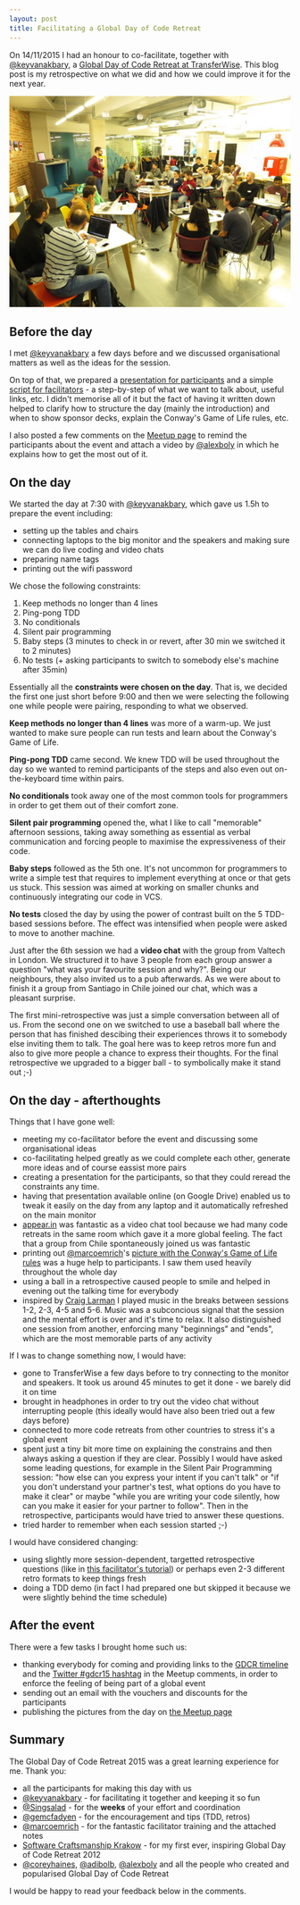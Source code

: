 ```yaml
---
layout: post
title: Facilitating a Global Day of Code Retreat
---
```



On 14/11/2015 I had an honour to co-facilitate, together with [@keyvanakbary](http://twitter.com/keyvanakbary), a [Global Day of Code Retreat at TransferWise](http://www.meetup.com/london-software-craftsmanship/events/226148869). This blog post is my retrospective on what we did and how we could improve it for the next year.

<div style="text-align: center">
  <a href="/pic/gdcr2015/gdcr.jpg">
    <img src="/pic/gdcr2015/gdcr-mini.jpg"/>
  </a>
</div>



Before the day
--------------------------
I met [@keyvanakbary](http://twitter.com/keyvanakbary) a few days before and we discussed organisational matters as well as the ideas for the session.

On top of that, we prepared a [presentation for participants](https://docs.google.com/presentation/d/1r_3X5VfLgwG4ZG-jlWtPO_uAI9msTbRnYcyQUe__BCM/edit?usp=sharing)
and a simple [script for facilitators](https://drive.google.com/open?id=1Ryav3NGRNGMARyAWs-iLFjU9CmtoxDynRlczi00hGtg) - a step-by-step of what we want to talk about, useful links, etc. I didn't memorise all of it but the fact of having it written down helped to clarify how to structure the day (mainly the introduction) and when to show sponsor decks, explain the Conway's Game of Life rules, etc.

I also posted a few comments on the [Meetup page](http://www.meetup.com/london-software-craftsmanship/events/226148869) to remind the participants about the event and attach a video by [@alexboly](http://twitter.com/alexboly) in which he explains how to get the most out of it.



On the day
--------------------------

We started the day at 7:30 with [@keyvanakbary](http://twitter.com/keyvanakbary), which gave us 1.5h to prepare the event including:

- setting up the tables and chairs
- connecting laptops to the big monitor and the speakers and making sure we can do live coding and video chats
- preparing name tags
- printing out the wifi password

We chose the following constraints:

1. Keep methods no longer than 4 lines
2. Ping-pong TDD
3. No conditionals
4. Silent pair programming
5. Baby steps (3 minutes to check in or revert, after 30 min we switched it to 2 minutes)
6. No tests (+ asking participants to switch to somebody else's machine after 35min)

Essentially all the **constraints were chosen on the day**. That is, we decided the first one just short before 9:00 and then we were selecting the following one while people were pairing, responding to what we observed.

**Keep methods no longer than 4 lines** was more of a warm-up. We just wanted to make sure people can run tests and learn about the Conway's Game of Life.

**Ping-pong TDD** came second. We knew TDD will be used throughout the day so we wanted to remind participants of the steps and also even out on-the-keyboard time within pairs.

**No conditionals** took away one of the most common tools for programmers in order to get them out of their comfort zone.

**Silent pair programming** opened the, what I like to call "memorable" afternoon sessions, taking away something as essential as verbal communication and forcing people to maximise the expressiveness of their code.

**Baby steps** followed as the 5th one. It's not uncommon for programmers to write a simple test that requires to implement everything at once or that gets us stuck. This session was aimed at working on smaller chunks and continuously integrating our code in VCS.

**No tests** closed the day by using the power of contrast built on the 5 TDD-based sessions before. The effect was intensified when people were asked to move to another machine.

Just after the 6th session we had a **video chat** with the group from Valtech in London. We structured it to have 3 people from each group answer a question "what was your favourite session and why?". Being our neighbours, they also invited us to a pub afterwards. As we were about to finish it a group from Santiago in Chile joined our chat, which was a pleasant surprise.

The first mini-retrospective was just a simple conversation between all of us. From the second one on we switched to use a baseball ball where the person that has finished descibing their experiences throws it to somebody else inviting them to talk. The goal here was to keep retros more fun and also to give more people a chance to express their thoughts. For the final retrospective we upgraded to a bigger ball - to symbolically make it stand out ;-)


On the day - afterthoughts
--------------------------

Things that I have gone well:

- meeting my co-facilitator before the event and discussing some organisational ideas
- co-facilitating helped greatly as we could complete each other, generate more ideas and of course eassist more pairs
- creating a presentation for the participants, so that they could reread the constraints any time.
- having that presentation available online (on Google Drive) enabled us to tweak it easily on the day from any laptop and it automatically refreshed on the main monitor
- [appear.in](http://appear.in) was fantastic as a video chat tool because we had many code retreats in the same room which gave it a more global feeling. The fact that a group from Chile spontaneously joined us was fantastic
- printing out [@marcoemrich](http://twitter.com/marcoemrich)'s [picture with the Conway's Game of Life rules](https://github.com/marcoemrich/game-of-life-rules) was a huge help to participants. I saw them used heavily throughout the whole day
- using a ball in a retrospective caused people to smile and helped in evening out the talking time for everybody
- inspired by [Craig Larman](https://en.wikipedia.org/wiki/Craig_Larman) I played music in the breaks between sessions 1-2, 2-3, 4-5 and 5-6. Music was a subconcious signal that the session and the mental effort is over and it's time to relax. It also distinguished one session from another, enforcing many "beginnings" and "ends", which are the most memorable parts of any activity

If I was to change something now, I would have:

- gone to TransferWise a few days before to try connecting to the monitor and speakers. It took us around 45 minutes to get it done - we barely did it on time
- brought in headphones in order to try out the video chat without interrupting people (this ideally would have also been tried out a few days before)
- connected to more code retreats from other countries to stress it's a global event
- spent just a tiny bit more time on explaining the constrains and then always asking a question if they are clear. Possibly I would have asked some leading questions, for example in the Silent Pair Programming session: "how else can you express your intent if you can't talk" or "if you don't understand your partner's test, what options do you have to make it clear" or maybe "while you are writing your code silently, how can you make it easier for your partner to follow". Then in the retrospective, participants would have tried to answer these questions.
- tried harder to remember when each session started ;-)

I would have considered changing:

- using slightly more session-dependent, targetted retrospective questions (like in [this facilitator's tutorial](https://drive.google.com/folderview?id=0B5c0gS3XXAGfa0xGdE1qNW1NX1k&usp=drive_web)) or perhaps even 2-3 different retro formats to keep things fresh
- doing a TDD demo (in fact I had prepared one but skipped it because we were slightly behind the time schedule)



After the event
--------------------------

There were a few tasks I brought home such us:

- thanking everybody for coming and providing links to the [GDCR timeline](http://gdcr.coderetreat.org/timeline-2015.html) and the [Twitter #gdcr15 hashtag](https://twitter.com/hashtag/gdcr15?vertical=default&src=hash) in the Meetup comments, in order to enforce the feeling of being part of a global event
- sending out an email with the vouchers and discounts for the participants
- publishing the pictures from the day on [the Meetup page](http://www.meetup.com/london-software-craftsmanship/photos/26550627)


Summary
--------------------------

The Global Day of Code Retreat 2015 was a great learning experience for me. Thank you:

- all the participants for making this day with us
- [@keyvanakbary](http://twitter.com/keyvanakbary) - for facilitating it together and keeping it so fun
- [@Singsalad](http://twitter.com/Singsalad) - for the **weeks** of your effort and coordination
- [@gemcfadyen](http://twitter.com/gemcfadyen) - for the encouragement and tips (TDD, retros)
- [@marcoemrich](http://twitter.com/marcoemrich) - for the fantastic facilitator training and the attached notes
- [Software Craftsmanship Krakow](http://www.meetup.com/sc-krk/events/90017372) - for my first ever, inspiring Global Day of Code Retreat 2012
- [@coreyhaines](http://twitter.com/coreyhaines), [@adibolb](http://twitter.com/adibolb), [@alexboly](http://twitter.com/alexboly) and all the people who created and popularised Global Day of Code Retreat

I would be happy to read your feedback below in the comments.
